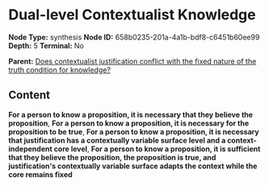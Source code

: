 # Dual-level Contextualist Knowledge

**Node Type:** synthesis
**Node ID:** 658b0235-201a-4a1b-bdf8-c6451b60ee99
**Depth:** 5
**Terminal:** No

**Parent:** [Does contextualist justification conflict with the fixed nature of the truth condition for knowledge?](does-contextualist-justification-conflict-with-the-fixed-nature-of-the-truth-condition-for-knowledge-antithesis-2da4be7e-b93b-4a48-9ee1-45cf13f28025.md)

## Content

**For a person to know a proposition, it is necessary that they believe the proposition**, **For a person to know a proposition, it is necessary for the proposition to be true**, **For a person to know a proposition, it is necessary that justification has a contextually variable surface level and a context-independent core level**, **For a person to know a proposition, it is sufficient that they believe the proposition, the proposition is true, and justification's contextually variable surface adapts the context while the core remains fixed**
